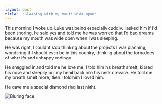 ```yaml
---
layout: post
title:  "Sleeping with my mouth wide open"
---
```


This morning I woke up, Luke was being especially cuddly. I asked him if I'd been snoring, he said yes and told me he was worried that I'd bad dreams because my mouth was wide open when I was sleeping.

He was right, I couldnt stop thinking about the projects I was planning, wondering if I should even be in this country, thinking about the tornadoes of what ifs and unhappy endings.

He snuggled in and told me he love me. I told him his breath smelt, kissed his nose and sleepily put my head back into his neck crevace. He told me my breath smelt more, then I told him I loved him.

He gave me a special diamond ring last night.

![Bluring face](http://www.kollektivgallery.com/wp-content/uploads/2016/05/mouth_open.png "Thinking")